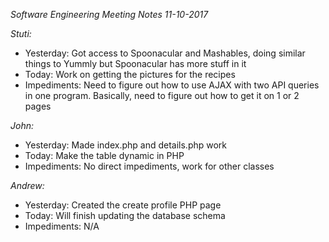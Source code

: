 _Software Engineering Meeting Notes 11-10-2017_

_Stuti:_
- Yesterday: Got access to Spoonacular and Mashables, doing similar things to Yummly but Spoonacular has more stuff in it
- Today: Work on getting the pictures for the recipes
- Impediments: Need to figure out how to use AJAX with two API queries in one program. Basically, need to figure out how to get it on 1 or 2 pages

_John:_
- Yesterday: Made index.php and details.php work
- Today: Make the table dynamic in PHP 
- Impediments: No direct impediments, work for other classes

_Andrew:_
- Yesterday: Created the create profile PHP page
- Today: Will finish updating the database schema
- Impediments: N/A

